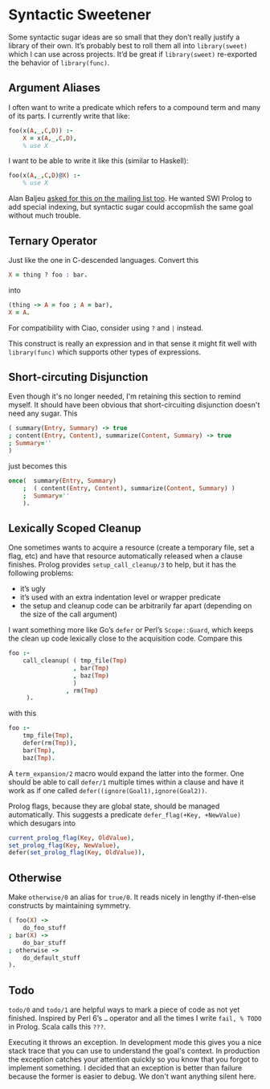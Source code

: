 # Syntactic Sweetener

Some syntactic sugar ideas are so small that they don’t really justify a library of their own. It’s probably best to roll them all into `library(sweet)` which I can use across projects.  It’d be great if `library(sweet)` re-exported the behavior of `library(func)`.

## Argument Aliases

I often want to write a predicate which refers to a compound term and many of its parts.  I currently write that like:

```prolog
foo(x(A,_,C,D)) :-
    X = x(A,_,C,D),
    % use X
```

I want to be able to write it like this (similar to Haskell):

```prolog
foo(x(A,_,C,D)@X) :-
    % use X
```

Alan Baljeu [asked for this on the mailing list too](https://lists.iai.uni-bonn.de/pipermail/swi-prolog/2013/012013.html).  He wanted SWI Prolog to add special indexing, but syntactic sugar could accopmlish the same goal without much trouble.


## Ternary Operator

Just like the one in C-descended languages.  Convert this

```prolog
X = thing ? foo : bar.
```

into

```prolog
(thing -> A = foo ; A = bar),
X = A.
```

For compatibility with Ciao, consider using `?` and `|` instead.

This construct is really an expression and in that sense it might fit well with `library(func)` which supports other types of expressions.

## Short-circuting Disjunction

Even though it's no longer needed, I'm retaining this section to remind myself.  It should have been obvious that short-circuiting disjunction doesn't need any sugar.  This

```prolog
( summary(Entry, Summary) -> true
; content(Entry, Content), summarize(Content, Summary) -> true
; Summary=''
)
```

just becomes this

```prolog
once(  summary(Entry, Summary)
    ;  ( content(Entry, Content), summarize(Content, Summary) )
    ;  Summary=''
    ).
```

## Lexically Scoped Cleanup

One sometimes wants to acquire a resource (create a temporary file, set a flag, etc) and have that resource automatically released when a clause finishes.  Prolog provides `setup_call_cleanup/3` to help, but it has the following problems:

  * it’s ugly
  * it’s used with an extra indentation level or wrapper predicate
  * the setup and cleanup code can be arbitrarily far apart (depending on the size of the call argument)

I want something more like Go’s `defer` or Perl’s `Scope::Guard`, which keeps the clean up code lexically close to the acquisition code.  Compare this

```prolog
foo :-
    call_cleanup( ( tmp_file(Tmp)
                  , bar(Tmp)
                  , baz(Tmp)
                  )
                , rm(Tmp)
     ).
```

with this

```prolog
foo :-
    tmp_file(Tmp),
    defer(rm(Tmp)),
    bar(Tmp),
    baz(Tmp).
```

A `term_expansion/2` macro would expand the latter into the former.  One should be able to call `defer/1` multiple times within a clause and have it work as if one called `defer((ignore(Goal1),ignore(Goal2))`.

Prolog flags, because they are global state, should be managed automatically.  This suggests a predicate `defer_flag(+Key, +NewValue)` which desugars into

```prolog
current_prolog_flag(Key, OldValue),
set_prolog_flag(Key, NewValue),
defer(set_prolog_flag(Key, OldValue)),
```


## Otherwise

Make `otherwise/0` an alias for `true/0`.  It reads nicely in lengthy if-then-else constructs by maintaining symmetry.

```prolog
( foo(X) ->
    do_foo_stuff
; bar(X) ->
    do_bar_stuff
; otherwise ->
    do_default_stuff
).
```


## Todo

`todo/0` and `todo/1` are helpful ways to mark a piece of code as not yet finished.  Inspired by Perl 6’s `…` operator and all the times I write `fail, % TODO` in Prolog.  Scala calls this `???`.

Executing it throws an exception.  In development mode this gives you a nice stack trace that you can use to understand the goal's context.  In production the exception catches your attention quickly so you know that you forgot to implement something.  I decided that an exception is better than failure because the former is easier to debug.  We don't want anything silent here.
